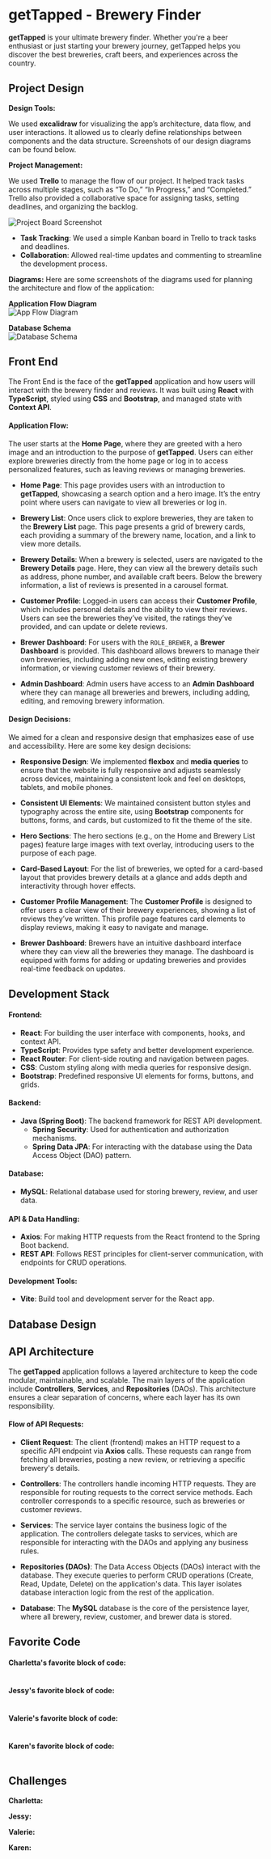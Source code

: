 
# getTapped - Brewery Finder

**getTapped** is your ultimate brewery finder. Whether you're a beer enthusiast or just starting your brewery journey, getTapped helps you discover the best breweries, craft beers, and experiences across the country.

## Project Design

**Design Tools:**

We used **excalidraw** for visualizing the app’s architecture, data flow, and user interactions. It allowed us to clearly define relationships between components and the data structure. Screenshots of our design diagrams can be found below.

**Project Management:**

We used **Trello** to manage the flow of our project. It helped track tasks across multiple stages, such as “To Do,” “In Progress,” and “Completed.” Trello also provided a collaborative space for assigning tasks, setting deadlines, and organizing the backlog.

![Project Board Screenshot](diagrams/trello-board.png)

- **Task Tracking**: We used a simple Kanban board in Trello to track tasks and deadlines.
- **Collaboration**: Allowed real-time updates and commenting to streamline the development process.

**Diagrams:**
Here are some screenshots of the diagrams used for planning the architecture and flow of the application:

 **Application Flow Diagram**  
   ![App Flow Diagram](diagrams/application_flow.png)
   
   **Database Schema**  
   ![Database Schema](diagrams/ER-diagram.png)
## Front End

The Front End is the face of the **getTapped** application and how users will interact with the brewery finder and reviews. It was built using **React** with **TypeScript**, styled using **CSS** and **Bootstrap**, and managed state with **Context API**.

#### Application Flow:
The user starts at the **Home Page**, where they are greeted with a hero image and an introduction to the purpose of **getTapped**. Users can either explore breweries directly from the home page or log in to access personalized features, such as leaving reviews or managing breweries.

- **Home Page**: This page provides users with an introduction to **getTapped**, showcasing a search option and a hero image. It’s the entry point where users can navigate to view all breweries or log in.
  
- **Brewery List**: Once users click to explore breweries, they are taken to the **Brewery List** page. This page presents a grid of brewery cards, each providing a summary of the brewery name, location, and a link to view more details.
  
- **Brewery Details**: When a brewery is selected, users are navigated to the **Brewery Details** page. Here, they can view all the brewery details such as address, phone number, and available craft beers. Below the brewery information, a list of reviews is presented in a carousel format.

- **Customer Profile**: Logged-in users can access their **Customer Profile**, which includes personal details and the ability to view their reviews. Users can see the breweries they’ve visited, the ratings they’ve provided, and can update or delete reviews.

- **Brewer Dashboard**: For users with the `ROLE_BREWER`, a **Brewer Dashboard** is provided. This dashboard allows brewers to manage their own breweries, including adding new ones, editing existing brewery information, or viewing customer reviews of their brewery.

- **Admin Dashboard**: Admin users have access to an **Admin Dashboard** where they can manage all breweries and brewers, including adding, editing, and removing brewery information.

#### Design Decisions:

We aimed for a clean and responsive design that emphasizes ease of use and accessibility. Here are some key design decisions:
  
- **Responsive Design**: We implemented **flexbox** and **media queries** to ensure that the website is fully responsive and adjusts seamlessly across devices, maintaining a consistent look and feel on desktops, tablets, and mobile phones.
  
- **Consistent UI Elements**: We maintained consistent button styles and typography across the entire site, using **Bootstrap** components for buttons, forms, and cards, but customized to fit the theme of the site.
  
- **Hero Sections**: The hero sections (e.g., on the Home and Brewery List pages) feature large images with text overlay, introducing users to the purpose of each page.

- **Card-Based Layout**: For the list of breweries, we opted for a card-based layout that provides brewery details at a glance and adds depth and interactivity through hover effects.

- **Customer Profile Management**: The **Customer Profile** is designed to offer users a clear view of their brewery experiences, showing a list of reviews they’ve written. This profile page features card elements to display reviews, making it easy to navigate and manage.

- **Brewer Dashboard**: Brewers have an intuitive dashboard interface where they can view all the breweries they manage. The dashboard is equipped with forms for adding or updating breweries and provides real-time feedback on updates.

## Development Stack

#### **Frontend:**
- **React**: For building the user interface with components, hooks, and context API.
- **TypeScript**: Provides type safety and better development experience.
- **React Router**: For client-side routing and navigation between pages.
- **CSS**: Custom styling along with media queries for responsive design.
- **Bootstrap**: Predefined responsive UI elements for forms, buttons, and grids.

#### **Backend:**
- **Java (Spring Boot)**: The backend framework for REST API development.
  - **Spring Security**: Used for authentication and authorization mechanisms.
  - **Spring Data JPA**: For interacting with the database using the Data Access Object (DAO) pattern.

#### **Database:**
- **MySQL**: Relational database used for storing brewery, review, and user data.

#### **API & Data Handling:**
- **Axios**: For making HTTP requests from the React frontend to the Spring Boot backend.
- **REST API**: Follows REST principles for client-server communication, with endpoints for CRUD operations.

#### **Development Tools:**
- **Vite**: Build tool and development server for the React app.
## Database Design
## API Architecture

The **getTapped** application follows a layered architecture to keep the code modular, maintainable, and scalable. The main layers of the application include **Controllers**, **Services**, and **Repositories** (DAOs). This architecture ensures a clear separation of concerns, where each layer has its own responsibility.

#### Flow of API Requests:

  - **Client Request**: The client (frontend) makes an HTTP request to a specific API endpoint via **Axios** calls. These requests can range from fetching all breweries, posting a new review, or retrieving a specific brewery's details.
   
 - **Controllers**: The controllers handle incoming HTTP requests. They are responsible for routing requests to the correct service methods. Each controller corresponds to a specific resource, such as breweries or customer reviews.

 - **Services**: The service layer contains the business logic of the application. The controllers delegate tasks to services, which are responsible for interacting with the DAOs and applying any business rules.

 - **Repositories (DAOs)**: The Data Access Objects (DAOs) interact with the database. They execute queries to perform CRUD operations (Create, Read, Update, Delete) on the application's data. This layer isolates database interaction logic from the rest of the application.

- **Database**: The **MySQL** database is the core of the persistence layer, where all brewery, review, customer, and brewer data is stored.

## Favorite Code

#### **Charletta's** favorite block of code:
![]()



#### **Jessy's** favorite block of code:
![]()



#### **Valerie's** favorite block of code:
![]()



#### **Karen's** favorite block of code:
![]()



## Challenges

**Charletta:**



**Jessy:**



**Valerie:**



**Karen:**